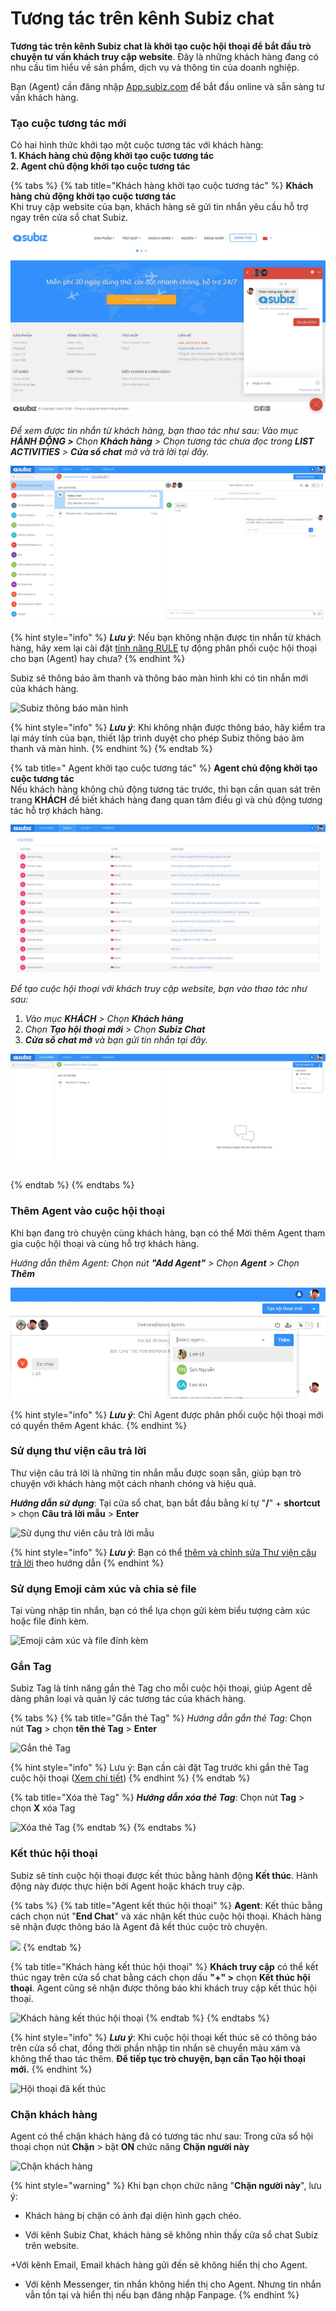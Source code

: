 # Tương tác trên kênh Subiz chat

**Tương tác trên kênh Subiz chat là khởi tạo cuộc hội thoại để bắt đầu trò chuyện tư vấn khách truy cập website**. Đây là những khách hàng đang có nhu cầu tìm hiểu về sản phẩm, dịch vụ và thông tin của doanh nghiệp.

Bạn \(Agent\) cần đăng nhập [App.subiz.com](https://app.subiz.com) để bắt đầu online và sẵn sàng  tư vấn khách hàng.

### Tạo cuộc tương tác mới 

Có hai hình thức khởi tạo một cuộc tương tác với khách hàng:  
**1. Khách hàng chủ động khởi tạo cuộc tương tác  
2. Agent chủ động khởi tạo cuộc tương tác**

{% tabs %}
{% tab title="Khách hàng khởi tạo cuộc tương tác" %}
**Khách hàng chủ động khởi tạo cuộc tương tác**  
Khi truy cập website của bạn, khách hàng sẽ gửi tin nhắn yêu cầu hỗ trợ ngay trên cửa sổ chat Subiz.

![Kh&#xE1;ch h&#xE0;ng nh&#x1EAF;n tin tr&#xEA;n c&#x1EED;a s&#x1ED5; chat Subiz](../../.gitbook/assets/cua-so-chat-tren-website.jpg)

_Để xem được tin nhắn từ khách hàng, bạn thao tác như sau: Vào mục **HÀNH ĐỘNG &gt;** Chọn **Khách hàng**  &gt; Chọn tương tác chưa đọc trong **LIST ACTIVITIES**  &gt; **Cửa sổ chat** mở và trả lời tại đây._

![Xem n&#x1ED9;i dung tin nh&#x1EAF;n kh&#xE1;ch h&#xE0;ng g&#x1EED;i](../../.gitbook/assets/chat-1.jpg)

{% hint style="info" %}
 _**Lưu ý**_: Nếu bạn không nhận được tin nhắn từ khách hàng, hãy xem lại cài đặt [tính năng RULE](https://docv4.subiz.com/tao-rule-moi/) tự động phân phối cuộc hội thoại cho bạn \(Agent\) hay chưa?
{% endhint %}

 Subiz sẽ thông báo âm thanh và thông báo màn hình khi có tin nhắn mới của khách hàng.

![Subiz th&#xF4;ng b&#xE1;o m&#xE0;n h&#xEC;nh](https://docv4.subiz.com/wp-content/uploads/2018/02/thong-bao-tin-nhan-moi.png)

{% hint style="info" %}
_**Lưu ý**_: Khi không nhận được thông báo, hãy kiểm tra lại máy tính của bạn, thiết lập trình duyệt cho phép Subiz thông báo âm thanh và màn hình.
{% endhint %}
{% endtab %}

{% tab title=" Agent khởi tạo cuộc tương tác" %}
**Agent chủ động khởi tạo cuộc tương tác**  
Nếu khách hàng không chủ động tương tác trước, thì bạn cần quan sát trên trang **KHÁCH** để biết khách hàng đang quan tâm điều gì và chủ động tương tác hỗ trợ khách hàng.

![Quan s&#xE1;t kh&#xE1;ch truy c&#x1EAD;p website](../../.gitbook/assets/khach-truy-cap.jpg)

 _Để tạo cuộc hội thoại với khách truy cập website, bạn vào thao tác như sau:_

1. _Vào mục **KHÁCH**  &gt; Chọn **Khách hàng**_ 
2. _Chọn **Tạo hội thoại mới**  &gt; Chọn **Subiz Chat**_
3.  _**Cửa sổ chat mở** và bạn gửi tin nhắn tại đây._

![T&#x1EA1;o h&#x1ED9;i tho&#x1EA1;i m&#x1EDB;i v&#x1EDB;i kh&#xE1;ch truy c&#x1EAD;p](../../.gitbook/assets/chat-2.jpg)

### 
{% endtab %}
{% endtabs %}

### Thêm Agent vào cuộc hội thoại 

 Khi bạn đang trò chuyện cùng khách hàng, bạn có thể Mời thêm Agent tham gia cuộc hội thoại và cùng hỗ trợ khách hàng.

_Hướng dẫn thêm Agent: Chọn nút  **"Add Agent"**  &gt; Chọn **Agent**  &gt; Chọn **Thêm**_

![Th&#xEA;m Agent tham gia h&#x1ED9;i tho&#x1EA1;i](../../.gitbook/assets/3.-them-agent.jpg)

{% hint style="info" %}
_**Lưu ý**_: Chỉ Agent được phân phối cuộc hội thoại mới có quyền thêm Agent khác.
{% endhint %}

### Sử dụng thư viện câu trả lời 

Thư viện câu trả lời là những tin nhắn mẫu được soạn sẵn, giúp bạn trò chuyện với khách hàng một cách nhanh chóng và hiệu quả.

_**Hướng dẫn sử dụng**_: Tại cửa sổ chat, bạn bắt đầu bằng kí tự "**/**" + **shortcut** &gt; chọn **Câu trả lời mẫu** &gt; **Enter**

![S&#x1EED; d&#x1EE5;ng th&#x1B0; vi&#xEA;n c&#xE2;u tr&#x1EA3; l&#x1EDD;i m&#x1EAB;u](https://docv4.subiz.com/wp-content/uploads/2018/02/example.png)

{% hint style="info" %}
_**Lưu ý**_: Bạn có thể [thêm và chỉnh sửa Thư viện câu trả lời](https://docv4.subiz.com/thu-vien-cau-tra-loi/) theo hướng dẫn
{% endhint %}

### Sử dụng Emoji cảm xúc và chia sẻ file

Tại vùng nhập tin nhắn, bạn có thể lựa chọn gửi kèm biểu tượng cảm xúc hoặc file đính kèm.

![Emoji c&#x1EA3;m x&#xFA;c v&#xE0; file &#x111;&#xED;nh k&#xE8;m](http://docv4.subiz.com/wp-content/uploads/2018/01/Icon.png)

### Gắn Tag

Subiz Tag là tính năng gắn thẻ Tag cho mỗi cuộc hội thoại, giúp Agent dễ dàng phân loại và quản lý các tương tác của khách hàng.

{% tabs %}
{% tab title="Gắn thẻ Tag" %}
_Hướng dẫn gắn thẻ Tag_: Chọn nút **Tag** &gt; chọn **tên thẻ Tag** &gt; **Enter**

![G&#x1EAF;n th&#x1EBB; Tag](http://docv4.subiz.com/wp-content/uploads/2018/01/Tag.png)

{% hint style="info" %}
Lưu ý: Bạn cần cài đặt Tag trước khi gắn thẻ Tag cuộc hội thoại \([Xem chi tiết](https://docv4.subiz.com/cai-dat-tag/)\)
{% endhint %}
{% endtab %}

{% tab title="Xóa thẻ Tag" %}
_**Hướng dẫn xóa thẻ Tag**_: Chọn nút **Tag** &gt; chọn **X** xóa Tag

![X&#xF3;a th&#x1EBB; Tag](https://docv4.subiz.com/wp-content/uploads/2018/02/Bieu-tuong-X.png)
{% endtab %}
{% endtabs %}

### Kết thúc hội thoại

Subiz sẽ tính cuộc hội thoại được kết thúc bằng hành động **Kết thúc**. Hành động này được thực hiện bởi Agent hoặc khách truy cập.

{% tabs %}
{% tab title="Agent kết thúc hội thoại" %}
**Agent**: Kết thúc bằng cách chọn nút "**End Chat**" và xác nhận kết thúc cuộc hội thoại. Khách hàng sẽ nhận được thông báo là Agent đã kết thúc cuộc trò chuyện.

![](https://docv4.subiz.com/wp-content/uploads/2018/02/end-cuoc-chat.png)
{% endtab %}

{% tab title="Khách hàng kết thúc hội thoại" %}
**Khách truy cập** có thể kết thúc ngay trên cửa sổ chat bằng cách chọn dấu **"+" &gt;** chọn **Kết thúc hội thoại**. Agent cũng sẽ nhận được thông báo khi khách truy cập kết thúc hội thoại.

![Kh&#xE1;ch h&#xE0;ng k&#x1EBF;t th&#xFA;c h&#x1ED9;i tho&#x1EA1;i](https://docv4.subiz.com/wp-content/uploads/2018/05/Kết-thúc-chat-user.jpg)
{% endtab %}
{% endtabs %}

{% hint style="info" %}
_**Lưu ý**_: Khi cuộc hội thoại kết thúc sẽ có thông báo trên cửa sổ chat, đồng thời phần nhập tin nhắn sẽ chuyển màu xám và không thể thao tác thêm. **Để tiếp tục trò chuyện, bạn cần Tạo hội thoại mới.**
{% endhint %}

![H&#x1ED9;i tho&#x1EA1;i &#x111;&#xE3; k&#x1EBF;t th&#xFA;c](https://docv4.subiz.com/wp-content/uploads/2018/02/ket-qua-end-cuoc-chat.png)

### 

### Chặn khách hàng

 Agent có thể chặn khách hàng đã có tương tác như sau: Trong cửa sổ hội thoại  chọn nút **Chặn** &gt; bật **ON** chức năng **Chặn người này**

![Ch&#x1EB7;n kh&#xE1;ch h&#xE0;ng](https://docv4.subiz.com/wp-content/uploads/2018/05/chặn-user-2.jpg)

{% hint style="warning" %}
Khi bạn chọn chức năng "**Chặn người này**", lưu ý:

+ Khách hàng bị chặn có ảnh đại diện hình gạch chéo.

+ Với kênh Subiz Chat, khách hàng sẽ  không nhìn thấy cửa sổ chat Subiz trên website.

+Với kênh Email, Email khách hàng gửi đến sẽ không hiển thị  cho Agent.

+ Với kênh Messenger, tin nhắn không hiển thị cho Agent. Nhưng tin nhắn vẫn tồn tại và hiển thị nếu bạn đăng nhập Fanpage.
{% endhint %}

## 

